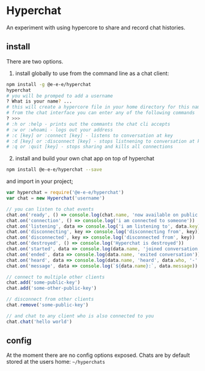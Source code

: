 # Hyperchat

An experiment with using hypercore to share and record chat histories.

## install

There are two options.

1. install globally to use from the command line as a chat client:
  ```bash
  npm install -g @e-e-e/hyperchat
  hyperchat
  # you will be promped to add a username
  ? What is your name? ...
  # this will create a hypercore file in your home directory for this name
  # from the chat interface you can enter any of the following commands
  ? >>>
  # :h or :help - prints out the commants the chat cli accepts
  # :w or :whoami - logs out your address
  # :c [key] or :connect [key] - listens to conversation at key
  # :d [key] or :disconnect [key] - stops listnening to conversation at key
  # :q or :quit [key] - stops sharing and kills all connections
  ```

2. install and build your own chat app on top of hyperchat
  ```bash
  npm install @e-e-e/hyperchat --save
  ```
  and import in your project;
  ```js
  var hyperchat = require('@e-e-e/hyperchat')
  var chat = new Hyperchat('username')

  // you can listen to chat events
  chat.on('ready', () => console.log(chat.name, 'now available on public key:', chat.key))
  chat.on('connection', () => console.log('i am connected to someone'))
  chat.on('listening', data => console.log('i am listening to', data.key))
  chat.on('disconnecting', key => console.log('disconnecting from', key))
  chat.on('disconnected', key => console.log('disconnected from', key))
  chat.on('destroyed', () => console.log('Hyperchat is destroyed'))
  chat.on('started', data => console.log(data.name, 'joined conversation'))
  chat.on('ended', data => console.log(data.name, 'exited conversation'))
  chat.on('heard', data => console.log(data.name, 'heard', data.who, '-', data.index))
  chat.on('message', data => console.log(`${data.name}:`, data.message))

  // connect to multiple other clients
  chat.add('some-public-key')
  chat.add('some-other-public-key')

  // disconnect from other clients
  chat.remove('some-public-key')

  // and chat to any client who is also connected to you
  chat.chat('hello world')
  ```

## config

At the moment there are no config options exposed.
Chats are by default stored at the users home: `~/hyperchats`
